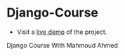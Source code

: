 # Django-Course

<!-- # https://faresemad.github.io/Django-Course/ -->

- Visit a [live demo](https://faresemad.github.io/Django-Course/) of the project.

Django Course With Mahmoud Ahmed
